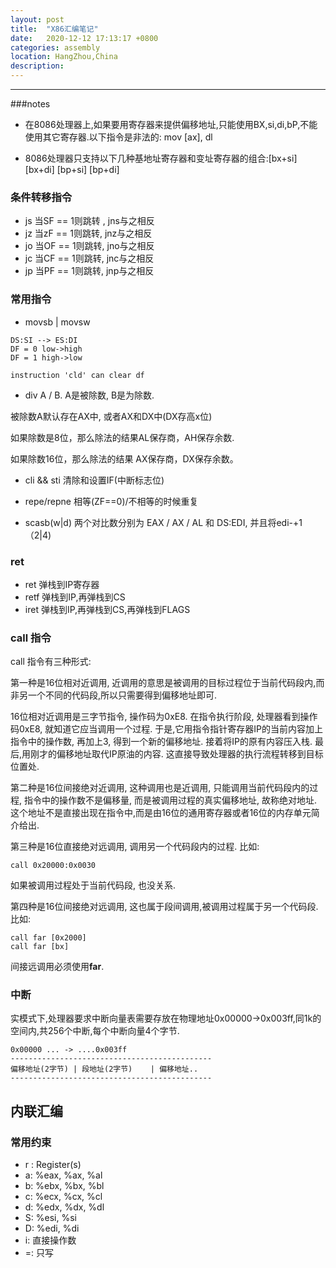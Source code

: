 ```yaml
---
layout: post
title:  "X86汇编笔记"
date:   2020-12-12 17:13:17 +0800
categories: assembly 
location: HangZhou,China 
description:  
---
```

---

###notes

* 在8086处理器上,如果要用寄存器来提供偏移地址,只能使用BX,si,di,bP,不能使用其它寄存器.以下指令是非法的: mov [ax], dl

* 8086处理器只支持以下几种基地址寄存器和变址寄存器的组合:[bx+si] [bx+di] [bp+si] [bp+di]

### 条件转移指令

* js  当SF == 1则跳转 , jns与之相反
* jz  当zF == 1则跳转,  jnz与之相反
* jo  当OF == 1则跳转,  jno与之相反
* jc  当CF == 1则跳转,  jnc与之相反
* jp  当PF == 1则跳转,  jnp与之相反

### 常用指令

* movsb | movsw
```shell
DS:SI --> ES:DI
DF = 0 low->high
DF = 1 high->low

instruction 'cld' can clear df
```

* div
A / B. A是被除数, B是为除数.

被除数A默认存在AX中, 或者AX和DX中(DX存高x位)

如果除数是8位，那么除法的结果AL保存商，AH保存余数.

如果除数16位，那么除法的结果 AX保存商，DX保存余数。

* cli && sti 清除和设置IF(中断标志位)

* repe/repne 相等(ZF==0)/不相等的时候重复

* scasb(w|d) 两个对比数分别为 EAX / AX / AL 和 DS:EDI, 并且将edi-+1（2|4)

### ret
* ret 弹栈到IP寄存器 
* retf 弹栈到IP,再弹栈到CS
* iret 弹栈到IP,再弹栈到CS,再弹栈到FLAGS

### call 指令

call 指令有三种形式:

第一种是16位相对近调用, 近调用的意思是被调用的目标过程位于当前代码段内,而非另一个不同的代码段,所以只需要得到偏移地址即可.

16位相对近调用是三字节指令, 操作码为0xE8. 在指令执行阶段, 处理器看到操作码0xE8, 就知道它应当调用一个过程. 于是,它用指令指针寄存器IP的当前内容加上指令中的操作数, 再加上3, 得到一个新的偏移地址. 接着将IP的原有内容压入栈. 最后,用刚才的偏移地址取代IP原油的内容. 这直接导致处理器的执行流程转移到目标位置处.

第二种是16位间接绝对近调用, 这种调用也是近调用, 只能调用当前代码段内的过程, 指令中的操作数不是偏移量, 而是被调用过程的真实偏移地址, 故称绝对地址. 这个地址不是直接出现在指令中,而是由16位的通用寄存器或者16位的内存单元简介给出. 

第三种是16位直接绝对远调用, 调用另一个代码段内的过程. 
比如: 
```shell
call 0x20000:0x0030
```

如果被调用过程处于当前代码段, 也没关系.

第四种是16位间接绝对远调用, 这也属于段间调用,被调用过程属于另一个代码段. 比如:
```shell
call far [0x2000]
call far [bx]
```

间接远调用必须使用**far**.

### 中断

实模式下,处理器要求中断向量表需要存放在物理地址0x00000->0x003ff,同1k的空间内,共256个中断,每个中断向量4个字节.

```
0x00000 ... -> ....0x003ff
---------------------------------------------
偏移地址(2字节) | 段地址(2字节)    | 偏移地址..
---------------------------------------------
```
## 内联汇编

### 常用约束

* r : Register(s)
* a: %eax, %ax, %al
* b: %ebx, %bx, %bl
* c: %ecx, %cx, %cl
* d: %edx, %dx, %dl
* S: %esi, %si
* D: %edi, %di
* i: 直接操作数
* =: 只写
